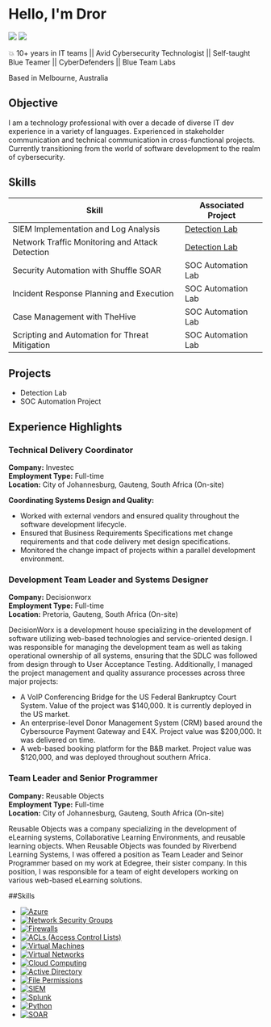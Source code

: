 # Hello, I'm Dror

<a href="https://au.linkedin.com/in/droreyal"><img src="https://img.shields.io/badge/-LinkedIn-0072b1?&style=for-the-badge&logo=linkedin&logoColor=white" /></a>
<a href="https://www.youtube.com/channel/UCKcQFpaOJiCOJMCotmIPsEg"><img src="https://img.shields.io/badge/-YouTube-FF0000?&style=for-the-badge&logo=youtube&logoColor=white" /></a>

💥 10+ years in IT teams || Avid Cybersecurity Technologist || Self-taught Blue Teamer || CyberDefenders || Blue Team Labs

Based in Melbourne, Australia

## Objective
I am a technology professional with over a decade of diverse IT dev experience in a variety of languages. Experienced in stakeholder communication and technical communication in cross-functional projects. Currently transitioning from the world of software development to the realm of cybersecurity.

## Skills


| Skill                                         | Associated Project         |
|-----------------------------------------------|----------------------------|
| SIEM Implementation and Log Analysis          | <a href="https://google.com">Detection Lab</a>|
| Network Traffic Monitoring and Attack Detection | <a href="https://google.com">Detection Lab</a>|
| Security Automation with Shuffle SOAR         | SOC Automation Lab|
| Incident Response Planning and Execution      | SOC Automation Lab|
| Case Management with TheHive                  | SOC Automation Lab|
| Scripting and Automation for Threat Mitigation | SOC Automation Lab|


## Projects
- Detection Lab
- SOC Automation Project

## Experience Highlights

### Technical Delivery Coordinator
**Company:** Investec  
**Employment Type:** Full-time  
**Location:** City of Johannesburg, Gauteng, South Africa (On-site)

**Coordinating Systems Design and Quality:**
- Worked with external vendors and ensured quality throughout the software development lifecycle.
- Ensured that Business Requirements Specifications met change requirements and that code delivery met design specifications.
- Monitored the change impact of projects within a parallel development environment.

### Development Team Leader and Systems Designer
**Company:** Decisionworx  
**Employment Type:** Full-time  
**Location:** Pretoria, Gauteng, South Africa (On-site)

DecisionWorx is a development house specializing in the development of software utilizing web-based technologies and service-oriented design. I was responsible for managing the development team as well as taking operational ownership of all systems, ensuring that the SDLC was followed from design through to User Acceptance Testing. Additionally, I managed the project management and quality assurance processes across three major projects:

- A VoIP Conferencing Bridge for the US Federal Bankruptcy Court System. Value of the project was $140,000. It is currently deployed in the US market. 
- An enterprise-level Donor Management System (CRM) based around the Cybersource Payment Gateway and E4X. Project value was $200,000. It was delivered on time.
- A web-based booking platform for the B&B market. Project value was $120,000, and was deployed throughout southern Africa.

### Team Leader and Senior Programmer
**Company:** Reusable Objects  
**Employment Type:** Full-time  
**Location:** City of Johannesburg, Gauteng, South Africa (On-site)

Reusable Objects was a company specializing in the development of eLearning systems, Collaborative Learning Environments, and reusable learning objects. When Reusable Objects was founded by Riverbend Learning Systems, I was offered a position as Team Leader and Seinor Programmer based on my work at Edegree, their sister company. 
In this position, I was responsible for a team of eight developers working on various web-based eLearning solutions. 

##Skills
<ul>
    <li><a href="#"><img src="https://img.shields.io/badge/Azure-blue" alt="Azure"></a></li>
    <li><a href="#"><img src="https://img.shields.io/badge/Network%20Security%20Groups-blue" alt="Network Security Groups"></a></li>
    <li><a href="#"><img src="https://img.shields.io/badge/Firewalls-blue" alt="Firewalls"></a></li>
    <li><a href="#"><img src="https://img.shields.io/badge/ACLs%20(Access%20Control%20Lists)-blue" alt="ACLs (Access Control Lists)"></a></li>
    <li><a href="#"><img src="https://img.shields.io/badge/Virtual%20Machines-blue" alt="Virtual Machines"></a></li>
    <li><a href="#"><img src="https://img.shields.io/badge/Virtual%20Networks-blue" alt="Virtual Networks"></a></li>
    <li><a href="#"><img src="https://img.shields.io/badge/Cloud%20Computing-blue" alt="Cloud Computing"></a></li>
    <li><a href="#"><img src="https://img.shields.io/badge/Active%20Directory-blue" alt="Active Directory"></a></li>
    <li><a href="#"><img src="https://img.shields.io/badge/File%20Permissions-blue" alt="File Permissions"></a></li>
    <li><a href="#"><img src="https://img.shields.io/badge/SIEM-blue" alt="SIEM"></a></li>
    <li><a href="#"><img src="https://img.shields.io/badge/Splunk-blue" alt="Splunk"></a></li>
    <li><a href="#"><img src="https://img.shields.io/badge/Python-blue" alt="Python"></a></li>
    <li><a href="#"><img src="https://img.shields.io/badge/SOAR-blue" alt="SOAR"></a></li>
</ul>

